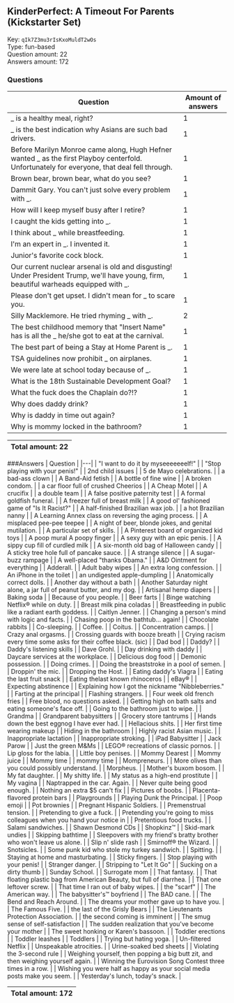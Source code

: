 ## KinderPerfect: A Timeout For Parents (Kickstarter Set)
Key: `qIk7Z3mu3rIsKxoMuldT2wOs`  
Type: fun-based  
Question amount: 22  
Answers amount: 172
### Questions
| Question | Amount of answers |
|---|---|
| _ is a healthy meal, right? | 1 |
| _ is the best indication why Asians are such bad drivers. | 1 |
| Before Marilyn Monroe came along, Hugh Hefner wanted _ as the first Playboy centerfold. Unfortunately for everyone, that deal fell through. | 1 |
| Brown bear, brown bear, what do you see? | 1 |
| Dammit Gary. You can't just solve every problem with _. | 1 |
| How will I keep myself busy after I retire? | 1 |
| I caught the kids getting into _. | 1 |
| I think about _ while breastfeeding. | 1 |
| I'm an expert in _. I invented it. | 1 |
| Junior's favorite cock block. | 1 |
| Our current nuclear arsenal is old and disgusting! Under President Trump, we'll have young, firm, beautiful warheads equipped with _. | 1 |
| Please don't get upset. I didn't mean for _ to scare you. | 1 |
| Silly Macklemore. He tried rhyming _ with _. | 2 |
| The best childhood memory that "Insert Name" has is all the _ he/she got to eat at the carnival. | 1 |
| The best part of being a Stay at Home Parent is _. | 1 |
| TSA guidelines now prohibit _ on airplanes. | 1 |
| We were late at school today because of _. | 1 |
| What is the 18th Sustainable Development Goal? | 1 |
| What the fuck does the Chaplain do?!? | 1 |
| Why does daddy drink? | 1 |
| Why is daddy in time out again? | 1 |
| Why is mommy locked in the bathroom? | 1 |

|Total amount: 22|
|---|
###Answers
| Question |
|---|
| "I want to do it by myseeeeeeelf!" |
| "Stop playing with your penis!" |
| 2nd child issues |
| 5 de Mayo celebrations. |
| a bad-ass clown |
| A Band-Aid fetish |
| A bottle of fine wine |
| A broken condom. |
| a car floor full of crushed Cheerios |
| A Cheap Motel |
| A crucifix |
| a double team |
| A false positive paternity test |
| A formal goldfish funeral. |
| A freezer full of breast milk |
| A good ol' fashioned game of "Is It Racist?" |
| A half-finished Brazilian wax job. |
| a hot Brazilian nanny |
| A Learning Annex class on reversing the aging process. |
| A misplaced pee-pee teepee |
| A night of beer, blonde jokes, and genital mutilation. |
| A particular set of skills. |
| A Pinterest board of organized kid toys |
| A poop mural A poopy finger |
| A sexy guy with an epic penis. |
| A sippy cup fill of curdled milk |
| A six-month old bag of Halloween candy |
| A sticky tree hole full of pancake sauce. |
| A strange silence |
| A sugar-buzz rampage |
| A well-placed "thanks Obama." |
| A&D Ointment for everything |
| Adderall. |
| Adult baby wipes |
| An extra long confession. |
| An iPhone in the toilet |
| an undigested apple-dumpling |
| Anatomically correct dolls. |
| Another day without a bath |
| Another Saturday night alone, a jar full of peanut butter, and my dog. |
| Artisanal hemp diapers |
| Baking soda |
| Because of you people. |
| Beer farts |
| Binge watching Netflix® while on duty. |
| Breast milk pina coladas |
| Breastfeeding in public like a radiant earth goddess. |
| Caitlyn Jenner. |
| Changing a person's mind with logic and facts. |
| Chasing poop in the bathtub... again! |
| Chocolate rabbits |
| Co-sleeping. |
| Coffee. |
| Coitus. |
| Concentration camps. |
| Crazy anal orgasms. |
| Crossing guards with booze breath |
| Crying racism every time some asks for their coffee black. (sic) |
| Dad bod |
| Daddy? |
| Daddy's listening skills |
| Dave Grohl. |
| Day drinking with daddy |
| Daycare services at the workplace. |
| Delicious dog food |
| Demonic possession. |
| Doing crimes. |
| Doing the breaststroke in a pool of semen. |
| Droppin' the mic. |
| Dropping the Host. |
| Eating daddy's Viagra |
| Eating the last fruit snack |
| Eating thelast known rhinoceros |
| eBay® |
| Expecting abstinence |
| Explaining how I got the nickname "Nibbleberries." |
| Farting at the principal |
| Flashing strangers. |
| Four week old french fries |
| Free blood, no questions asked. |
| Getting high on bath salts and eating someone's face off. |
| Going to the bathroom just to wipe. |
| Grandma |
| Grandparent babysitters |
| Grocery store tantrums |
| Hands down the best eggnog I have ever had. |
| Hellacious shits. |
| Her first time wearing makeup |
| Hiding in the bathroom |
| Highly racist Asian music. |
| Inappropriate lactation |
| Inappropriate stroking. |
| iPad Babysitter |
| Jack Parow |
| Just the green M&Ms |
| LEGO® recreations of classic pornos. |
| Lip gloss for the labia. |
| Little boy penises. |
| Mommy Dearest |
| Mommy juice |
| Mommy time |
| mommy time |
| Mompreneurs. |
| More olives than you could possibly understand. |
| Morpheus. |
| Mother's buxom bosom. |
| My fat daughter. |
| My shitty life. |
| My status as a high-end prostitute |
| My vagina |
| Naptrapped in the car. Again. |
| Never quite being good enough. |
| Nothing an extra $5 can't fix |
| Pictures of boobs. |
| Placenta-flavored protein bars |
| Playgrounds |
| Playing Dunk the Principal. |
| Poop emoji |
| Pot brownies |
| Pregnant Hispanic Soldiers. |
| Premenstrual tension. |
| Pretending to give a fuck. |
| Pretending you're going to miss colleagues when you hand your notice in |
| Pretentious food trucks. |
| Salami sandwiches. |
| Shawn Desmond CDs |
| Shopkinz™ |
| Skid-mark undies |
| Skipping bathtime |
| Sleepovers with my friend's bratty brother who won't leave us alone. |
| Slip n' slide rash |
| Smirnoff® the Wizard. |
| Snotsicles. |
| Some punk kid who stole my turkey sandwich. |
| Spitting. |
| Staying at home and masturbating. |
| Sticky fingers. |
| Stop playing with your penis! |
| Stranger danger. |
| Stripping to "Let It Go" |
| Sucking on a dirty thumb |
| Sunday School. |
| Surrogate mom |
| That fantasy. |
| That floating plastic bag from American Beauty, but full of diarrhea. |
| That one leftover screw. |
| That time I ran out of baby wipes. |
| the "scarf" |
| The American way. |
| The babysitter's™ boyfriend |
| The BAD cane. |
| The Bend and Reach Around. |
| The dreams your mother gave up to have you. |
| The Famous Five. |
| the last of the Grisly Bears |
| The Lieutenants Protection Association. |
| the second coming is imminent |
| The smug sense of self-satisfaction |
| The sudden realization that you've become your mother |
| The sweet honking or Karen's bassoon. |
| Toddler erections |
| Toddler leashes |
| Toddlers |
| Trying but hating yoga. |
| Un-filtered Netflix |
| Unspeakable atrocities. |
| Urine-soaked bed sheets |
| Violating the 3-second rule |
| Weighing yourself, then popping a big butt zit, and then weighing yourself again. |
| Winning the Eurovision Song Contest three times in a row. |
| Wishing you were half as happy as your social media posts make you seem. |
| Yesterday's lunch, today's snack. |

|Total amount: 172|
|---|